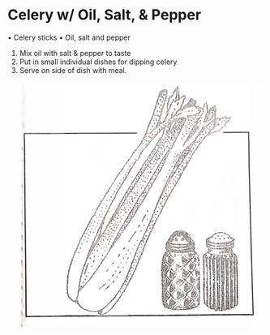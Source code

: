 # Celery w/ Oil, Salt, & Pepper

• Celery sticks
• Oil, salt and pepper

1. Mix oil with salt & pepper to taste
2. Put in small individual dishes for dipping celery
3. Serve on side of dish with meal.

![Celery](/images/vegetables/celery.png)